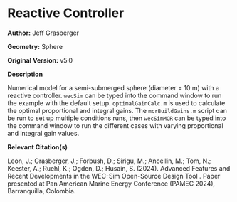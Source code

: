 # Reactive Controller

**Author:**          Jeff Grasberger 

**Geometry:**	Sphere

**Original Version:** v5.0 

**Description**

Numerical model for a semi-submerged sphere (diameter = 10 m) with a reactive controller. `wecSim` can be typed into the command window to run the example with the default setup. `optimalGainCalc.m` is used to calculate the optimal proportional and integral gains. The `mcrBuildGains.m` script can be run to set up multiple conditions runs, then `wecSimMCR` can be typed into the command window to run the different cases with varying proportional and integral gain values.

**Relevant Citation(s)**

Leon, J.; Grasberger, J.; Forbush, D.; Sirigu, M.; Ancellin, M.; Tom, N.; Keester, A.; Ruehl, K.; Ogden, D.; Husain, S. (2024). Advanced Features and Recent Developments in the WEC-Sim Open-Source Design Tool . Paper presented at Pan American Marine Energy Conference (PAMEC 2024), Barranquilla, Colombia.